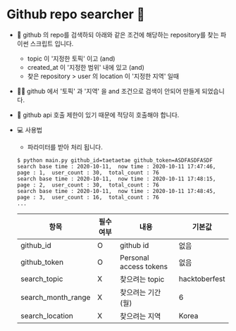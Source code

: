 # Github repo searcher 🔎

- 🤷 github 의 repo를 검색하되 아래와 같은 조건에 해당하는 repository를 찾는 파이썬 스크립트 입니다.
  - topic 이 '지정한 토픽' 이고 (and)
  - created_at 이 '지정한 범위' 내에 있고 (and)
  - 찾은 repository > user 의 location 이 '지정한 지역' 일때


- 🙋‍♂️ github 에서 '토픽' 과 '지역' 을 and 조건으로 검색이 안되어 만들게 되었습니다.
- 🤔 github api 호출 제한이 있기 때문에 적당히 호출해야 합니다.

- 💻 사용법
  - 파라미터를 받아 처리 됩니다.
  ```shell
  $ python main.py github_id=taetaetae github_token=ASDFASDFASDF
  search base time : 2020-10-11,  now time : 2020-10-11 17:47:46,  page : 1,  user_count : 30,  total_count : 76
  search base time : 2020-10-11,  now time : 2020-10-11 17:48:15,  page : 2,  user_count : 30,  total_count : 76
  search base time : 2020-10-11,  now time : 2020-10-11 17:48:45,  page : 3,  user_count : 16,  total_count : 76
  ...

  ```
  
  | 항목 | 필수여부 | 내용 | 기본값 | 
  | --- | --- | --- | --- | 
  | github_id | O | github id | 없음 |
  | github_token | O | Personal access tokens  | 없음 |
  | search_topic | X | 찾으려는 topic | hacktoberfest |
  | search_month_range | X | 찾으려는 기간(월) | 6 |
  | search_location | X | 찾으려는 지역 | Korea |